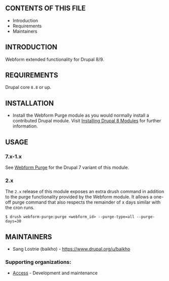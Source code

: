 CONTENTS OF THIS FILE
---------------------

 * Introduction
 * Requirements
 * Maintainers


INTRODUCTION
------------

Webform extended functionality for Drupal 8/9.

REQUIREMENTS
------------

Drupal core `8.8` or up.

INSTALLATION
------------

 * Install the Webform Purge module as you would normally install a contributed
   Drupal module. Visit [Installing Drupal 8 Modules](https://www.drupal.org/node/1897420) for further
   information.

USAGE
-----

### 7.x-1.x

See [Webform Purge](https://www.drupal.org/project/webform_purge) for the Drupal 7 variant of this module.

### 2.x

The `2.x` release of this module exposes an extra drush command in addition to the purge functionality provided by the Webform module. It allows a one-off purge command that also respects the remainder of x days similar with the cron runs.

```
$ drush webform-purge:purge <webform_id> --purge-type=all --purge-days=30
```


MAINTAINERS
-----------

 * Sang Lostrie (baikho) - https://www.drupal.org/u/baikho

### Supporting organizations:

 * [Access](https://www.drupal.org/access) - Development and maintenance
